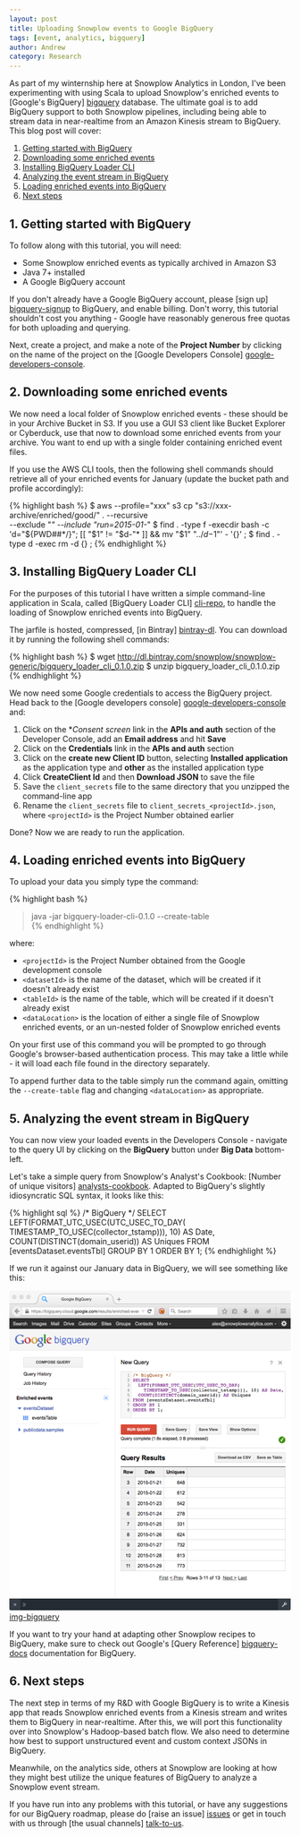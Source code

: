 ```yaml
---
layout: post
title: Uploading Snowplow events to Google BigQuery
tags: [event, analytics, bigquery]
author: Andrew
category: Research
---
```


As part of my winternship here at Snowplow Analytics in London, I've been experimenting with using Scala to upload Snowplow's enriched events to [Google's BigQuery] [bigquery] database. The ultimate goal is to add BigQuery support to both Snowplow pipelines, including being able to stream data in near-realtime from an Amazon Kinesis stream to BigQuery. This blog post will cover:

1. [Getting started with BigQuery](/blog/2015/02/08/uploading-snowplow-events-to-google-bigquery#setup)
2. [Downloading some enriched events](/blog/2015/02/08/uploading-snowplow-events-to-google-bigquery#downloading)
3. [Installing BigQuery Loader CLI](/blog/2015/02/08/uploading-snowplow-events-to-google-bigquery#installation)
4. [Analyzing the event stream in BigQuery](/blog/2015/02/08/uploading-snowplow-events-to-google-bigquery#loading)
5. [Loading enriched events into BigQuery](/blog/2015/02/08/uploading-snowplow-events-to-google-bigquery#analyzing)
6. [Next steps](/blog/2015/02/08/uploading-snowplow-events-to-google-bigquery#next)

<!--more-->

<div class="html">
<h2><a name="getting-started">1. Getting started with BigQuery</a></h2>
</div>

To follow along with this tutorial, you will need:

* Some Snowplow enriched events as typically archived in Amazon S3
* Java 7+ installed
* A Google BigQuery account

If you don't already have a Google BigQuery account, please [sign up] [bigquery-signup] to BigQuery, and enable billing. Don't worry, this tutorial shouldn't cost you anything - Google have reasonably generous free quotas for both uploading and querying.

Next, create a project, and make a note of the **Project Number** by clicking on the name of the project on the [Google Developers Console] [google-developers-console].

<div class="html">
<h2><a name="downloading">2. Downloading some enriched events</a></h2>
</div>

We now need a local folder of Snowplow enriched events - these should be in your Archive Bucket in S3. If you use a GUI S3 client like Bucket Explorer or Cyberduck, use that now to download some enriched events from your archive. You want to end up with a single folder containing enriched event files.

If you use the AWS CLI tools, then the following shell commands should retrieve all of your enriched events for January (update the bucket path and profile accordingly):

{% highlight bash %}
$ aws --profile="xxx" s3 cp "s3://xxx-archive/enriched/good/" . --recursive \
    --exclude "*" --include "run=2015-01-*"
$ find . -type f -execdir bash -c 'd="${PWD##*/}"; [[ "$1" != "$d-"* ]] && mv "$1" "../$d-$1"' - '{}' \;
$ find . -type d -exec rm -d {} \;
{% endhighlight %}

<div class="html">
<h2><a name="installation">3. Installing BigQuery Loader CLI</a></h2>
</div>

For the purposes of this tutorial I have written a simple command-line application in Scala, called [BigQuery Loader CLI] [cli-repo], to handle the loading of Snowplow enriched events into BigQuery.

The jarfile is hosted, compressed, [in Bintray] [bintray-dl]. You can download it by running the following shell commands:

{% highlight bash %}
$ wget http://dl.bintray.com/snowplow/snowplow-generic/bigquery_loader_cli_0.1.0.zip
$ unzip bigquery_loader_cli_0.1.0.zip
{% endhighlight %}

We now need some Google credentials to access the BigQuery project. Head back to the [Google developers console] [google-developers-console] and:

1. Click on the **Consent screen* link in the **APIs and auth** section of the Developer Console, add an **Email address** and hit **Save**
2. Click on the **Credentials** link in the **APIs and auth** section
3. Click on the **create new Client ID** button, selecting **Installed application** as the application type and **other** as the installed application type
4. Click **CreateClient Id** and then **Download JSON** to save the file
5. Save the `client_secrets` file to the same directory that you unzipped the command-line app
6. Rename the `client_secrets` file to `client_secrets_<projectId>.json`, where `<projectId>` is the Project Number obtained earlier

Done? Now we are ready to run the application.

<div class="html">
<h2><a name="loading">4. Loading enriched events into BigQuery</a></h2>
</div>

To upload your data you simply type the command:

{% highlight bash %}
> java -jar bigquery-loader-cli-0.1.0 --create-table \
    <projectId> <datasetId> <tableId> <dataLocation>
{% endhighlight %}

where:

* `<projectId>` is the Project Number obtained from the Google development console
* `<datasetId>` is the name of the dataset, which will be created if it doesn't already exist
* `<tableId>` is the name of the table, which will be created if it doesn't already exist
* `<dataLocation>` is the location of either a single file of Snowplow enriched events, or an un-nested folder of Snowplow enriched events

On your first use of this command you will be prompted to go through Google's browser-based authentication process. This may take a little while - it will load each file found in the directory separately.

To append further data to the table simply run the command again, omitting the `--create-table` flag and changing `<dataLocation>` as appropriate.

<div class="html">
<h2><a name="analyzing">5. Analyzing the event stream in BigQuery</a></h2>
</div>

You can now view your loaded events in the Developers Console - navigate to the query UI by clicking on the **BigQuery** button under **Big Data** bottom-left.

Let's take a simple query from Snowplow's Analyst's Cookbook: [Number of unique visitors] [analysts-cookbook]. Adapted to BigQuery's slightly idiosyncratic SQL syntax, it looks like this:

{% highlight sql %}
/* BigQuery */
SELECT
  LEFT(FORMAT_UTC_USEC(UTC_USEC_TO_DAY(
    TIMESTAMP_TO_USEC(collector_tstamp))), 10) AS Date,
  COUNT(DISTINCT(domain_userid)) AS Uniques
FROM [eventsDataset.eventsTbl]
GROUP BY 1
ORDER BY 1;
{% endhighlight %}

If we run it against our January data in BigQuery, we will see something like this:

![img-bigquery] [img-bigquery]

If you want to try your hand at adapting other Snowplow recipes to BigQuery, make sure to check out Google's [Query Reference] [bigquery-docs] documentation for BigQuery.

<div class="html">
<h2><a name="next">6. Next steps</a></h2>
</div>

The next step in terms of my R&D with Google BigQuery is to write a Kinesis app that reads Snowplow enriched events from a Kinesis stream and writes them to BigQuery in near-realtime. After this, we will port this functionality over into Snowplow's Hadoop-based batch flow. We also need to determine how best to support unstructured event and custom context JSONs in BigQuery.

Meanwhile, on the analytics side, others at Snowplow are looking at how they might best utilize the unique features of BigQuery to analyze a Snowplow event stream.

If you have run into any problems with this tutorial, or have any suggestions for our BigQuery roadmap, please do [raise an issue] [issues] or get in touch with us through [the usual channels] [talk-to-us].

[bigquery]: https://cloud.google.com/bigquery
[bigquery-signup]: https://cloud.google.com/bigquery/sign-up
[google-developers-console]: https://console.developers.google.com/project/

[bintray-dl]: http://dl.bintray.com/snowplow/snowplow-generic/bigquery_loader_cli_0.1.0.zip
[cli-repo]: https://github.com/snowplow/bigquery-loader-cli

[analysts-cookbook]: http://snowplowanalytics.com/analytics/basic-recipes.html#counting-unique-visitors
[img-bigquery]: /assets/img/blog/2015/02/bigquery-query.png

[bigquery-docs]: https://cloud.google.com/bigquery/query-reference

[issues]: https://github.com/snowplow/snowplow/issues
[talk-to-us]: https://github.com/snowplow/snowplow/wiki/Talk-to-us
